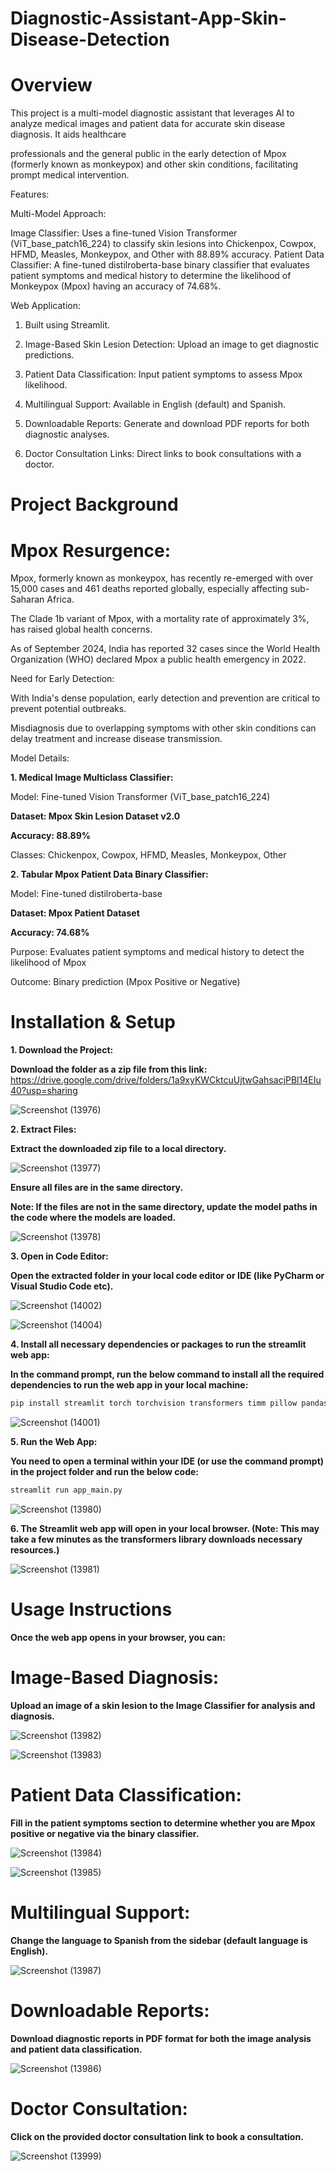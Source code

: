 # Diagnostic-Assistant-App-Skin-Disease-Detection

# Overview

This project is a multi-model diagnostic assistant that leverages AI to analyze medical images and patient data for accurate skin disease diagnosis. It aids healthcare 

professionals and the general public in the early detection of Mpox (formerly known as monkeypox) and other skin conditions, facilitating prompt medical intervention.

Features:

Multi-Model Approach:

Image Classifier: Uses a fine-tuned Vision Transformer (ViT_base_patch16_224) to classify skin lesions into Chickenpox, Cowpox, HFMD, Measles, Monkeypox, and Other with 88.89% accuracy.
Patient Data Classifier: A fine-tuned distilroberta-base binary classifier that evaluates patient symptoms and medical history to determine the likelihood of Monkeypox (Mpox) having an accuracy of 74.68%.

Web Application:


1. Built using Streamlit.
   
2. Image-Based Skin Lesion Detection: Upload an image to get diagnostic predictions.
   
3. Patient Data Classification: Input patient symptoms to assess Mpox likelihood.
   
4. Multilingual Support: Available in English (default) and Spanish.
   
5. Downloadable Reports: Generate and download PDF reports for both diagnostic analyses.

6. Doctor Consultation Links: Direct links to book consultations with a doctor.

   
# Project Background

# Mpox Resurgence:

Mpox, formerly known as monkeypox, has recently re-emerged with over 15,000 cases and 461 deaths reported globally, especially affecting sub-Saharan Africa.

The Clade 1b variant of Mpox, with a mortality rate of approximately 3%, has raised global health concerns.

As of September 2024, India has reported 32 cases since the World Health Organization (WHO) declared Mpox a public health emergency in 2022.

Need for Early Detection:

With India's dense population, early detection and prevention are critical to prevent potential outbreaks.

Misdiagnosis due to overlapping symptoms with other skin conditions can delay treatment and increase disease transmission.

Model Details:

**1. Medical Image Multiclass Classifier:**

Model: Fine-tuned Vision Transformer (ViT_base_patch16_224)

**Dataset: Mpox Skin Lesion Dataset v2.0**

**Accuracy: 88.89%**

Classes: Chickenpox, Cowpox, HFMD, Measles, Monkeypox, Other

**2. Tabular Mpox Patient Data Binary Classifier:**

Model: Fine-tuned distilroberta-base

**Dataset: Mpox Patient Dataset**

**Accuracy: 74.68%**

Purpose: Evaluates patient symptoms and medical history to detect the likelihood of Mpox

Outcome: Binary prediction (Mpox Positive or Negative)


# Installation & Setup

**1. Download the Project:**

**Download the folder as a zip file from this link:** https://drive.google.com/drive/folders/1a9xyKWCktcuUjtwGahsacjPBl14EIu40?usp=sharing



![Screenshot (13976)](https://github.com/user-attachments/assets/a586620d-69de-40e8-9a29-c4f4f3a1c514)



**2. Extract Files:**

**Extract the downloaded zip file to a local directory.**



![Screenshot (13977)](https://github.com/user-attachments/assets/a9760cf9-f91c-4b4e-aead-972834a68732)



**Ensure all files are in the same directory.**

**Note: If the files are not in the same directory, update the model paths in the code where the models are loaded.**



![Screenshot (13978)](https://github.com/user-attachments/assets/33438850-9760-4c4e-938c-7f7610b36cca)



**3. Open in Code Editor:**

**Open the extracted folder in your local code editor or IDE (like PyCharm or Visual Studio Code etc).**

![Screenshot (14002)](https://github.com/user-attachments/assets/f40d80a1-1799-4793-8b24-456e56b8754d)


![Screenshot (14004)](https://github.com/user-attachments/assets/74f6ec12-b6db-44dc-a0ee-c58fcb249f65)


**4. Install all necessary dependencies or packages to run the streamlit web app:**

**In the command prompt, run the below command to install all the required dependencies to run the web app in your local machine:**

```cmd
pip install streamlit torch torchvision transformers timm pillow pandas fpdf
```

![Screenshot (14001)](https://github.com/user-attachments/assets/24f86291-016c-433d-b075-9091a3becb8c)





**5. Run the Web App:**

**You need to open a terminal within your IDE (or use the command prompt) in the project folder and run the below code:** 

```cmd
streamlit run app_main.py
```


![Screenshot (13980)](https://github.com/user-attachments/assets/87ad84a5-44dc-45c1-ac23-1d69ac0fbec8)



**6. The Streamlit web app will open in your local browser. (Note: This may take a few minutes as the transformers library downloads necessary resources.)**



![Screenshot (13981)](https://github.com/user-attachments/assets/cce6bb7a-0e65-4a67-9120-88c92907a4e7)



# Usage Instructions

**Once the web app opens in your browser, you can:**


# Image-Based Diagnosis:

**Upload an image of a skin lesion to the Image Classifier for analysis and diagnosis.**



![Screenshot (13982)](https://github.com/user-attachments/assets/dc3dde8a-8155-4989-8edf-c7c871aa0ae7)



![Screenshot (13983)](https://github.com/user-attachments/assets/0c9ccf1d-a9c6-4278-99ab-226dd830f64d)




# Patient Data Classification:

**Fill in the patient symptoms section to determine whether you are Mpox positive or negative via the binary classifier.**



![Screenshot (13984)](https://github.com/user-attachments/assets/86141fea-2f4b-4fc6-8902-751e7c276119)



![Screenshot (13985)](https://github.com/user-attachments/assets/c267bf7d-551c-4453-a2ee-71a5998ec7bd)



# Multilingual Support:

**Change the language to Spanish from the sidebar (default language is English).**



![Screenshot (13987)](https://github.com/user-attachments/assets/81cf0570-c258-4986-9669-c59cb0478a4b)


# Downloadable Reports:

**Download diagnostic reports in PDF format for both the image analysis and patient data classification.**



![Screenshot (13986)](https://github.com/user-attachments/assets/49080ca7-ec39-4f01-ae74-fa1be7d1e922)


# Doctor Consultation:

**Click on the provided doctor consultation link to book a consultation.**



![Screenshot (13999)](https://github.com/user-attachments/assets/bc18c1df-0da7-4c88-a57e-459faf899e7c)

